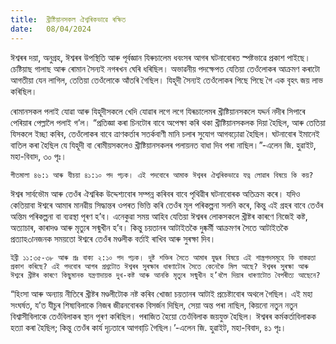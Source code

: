 ```yaml
---
title:  খ্ৰীষ্টিয়ানসকল ঐশ্বৰিকভাৱে ৰক্ষিত
date:   08/04/2024
---
```


ঈশ্বৰৰ দয়া, অনুগ্ৰহ, ঈশ্বৰৰ উপস্থিতি আৰু পূৰ্বজ্ঞান যিৰুচালেম ধবংসৰ আগৰ ঘটনাবোৰত স্পষ্টভাৱে প্ৰকাশ পাইছে। চেষ্টিয়াছ গালাছ আৰু ৰোমান সৈন্যই নগৰখন ঘেৰি ধৰিছিল। অভাৱনীয় পদক্ষেপত যেতিয়া তেওঁলোকৰ আক্ৰমণ কৰাটো আগতীয়া যেন লাগিল, তেতিয়া তেওঁলোকে আঁতৰি গৈছিল। যিহূদী সৈন্যই তেওঁলোকৰ পিছে পিছে গৈ এক বৃহৎ জয় লাভ কৰিছিল।

ৰোমানসকল পলাই যোৱা আৰু যিহূদীসকলে খেদি যোৱাৰ লগে লগে যিৰূচালেমৰ খ্ৰীষ্টিয়ানসকলে যদ্দৰ্ন নদীৰ সিপাৰে পেৰিয়াৰ পেল্লালৈ পলাই গ’ল। “প্ৰতিজ্ঞা কৰা চিনটোৰ বাবে অপেক্ষা কৰি থকা খ্ৰীষ্টিয়ানসকলক দিয়া হৈছিল, আৰু তেতিয়া যিসকলে ইচ্ছা কৰিব, তেওঁলোকৰ বাবে ত্ৰাণকৰ্তাৰ সতৰ্কবাণী মানি চলাৰ সুযোগ আগবঢ়োৱা হৈছিল। ঘটনাবোৰ ইমানেই বাতিল কৰা হৈছিল যে যিহূদী বা ৰোমীয়সকলেও খ্ৰীষ্টিয়ানসকলৰ পলায়নত বাধা দিব পৰা নাছিল।”-এলেন জি. হুৱাইট, মহা-বিবাদ, ৩০ পৃঃ।

`গীতমালা ৪৬:১ আৰু যীচয়া ৪১:১০ পদ পঢ়ক। এই পদবোৰে আমাক ঈশ্বৰৰ ঐশ্বৰিকভাৱে যত্ন লোৱাৰ বিষয়ে কি কয়?`

ঈশ্বৰ সাৰ্বভৌম আৰু তেওঁৰ ঐশ্বৰিক উদ্দেশ্যবোৰ সম্পন্ন কৰিবৰ বাবে পৃথিৱীৰ ঘটনাবোৰক অতিক্ৰম কৰে। যদিও কেতিয়াবা ঈশ্বৰে আমাৰ মানৱীয় সিদ্ধান্তৰ ওপৰত ভিত্তি কৰি তেওঁৰ মূল পৰিকল্পনা সলনি কৰে, কিন্তু এই গ্ৰহৰ বাবে তেওঁৰ অন্তিম পৰিকল্পনা বা ব্যৱস্থা পূৰণ হ’ব। এনেকুৱা সময় আহিব যেতিয়া ঈশ্বৰৰ লোকসকলে খ্ৰীষ্টৰ কাৰণে নিজেই কষ্ট, অত্যাচাৰ, কাৰাদণ্ড আৰু মৃত্যুৰ সন্মুখীন হ’ব। কিন্তু চয়তানৰ আটাইতকৈ দুষ্কৰ্মী আক্ৰমণৰ সৈতে আটাইতকৈ প্ৰত্যাহ৩ানজনক সময়তো ঈশ্বৰে তেওঁৰ মণ্ডলীক বৰ্তাই ৰাখিব আৰু সুৰক্ষা দিব।

`ইব্ৰী ১১:৩৫-৩৮ আৰু প্ৰঃ বাক্য ২:১০ পদ পঢ়ক। দুষ্ট শক্তিৰ সৈতে আমাৰ যুদ্ধৰ বিষয়ে এই শাস্ত্ৰপদসমূহে কি বাস্তৱতা প্ৰকাশ কৰিছে? এই পদবোৰ আগৰ প্ৰশ্নটোত ঈশ্বৰৰ সুৰক্ষাৰ ধাৰণাটোৰ সৈতে কেনেকৈ মিল আছে? ঈশ্বৰৰ সুৰক্ষা আৰু ঈশ্বৰে খ্ৰীষ্টৰ কাৰণে কিছুমানক যন্ত্ৰণাদায়ক দুখ-কষ্ট আৰু আনকি মৃত্যুৰ সন্মুখীন হ’বলৈ দিয়াৰ ধাৰণাটোত বৈপৰীত্য আছেনে?`

“হিংসা আৰু অন্যায় নীতিৰে খ্ৰীষ্টৰ মণ্ডলীটোক নষ্ট কৰিব খোজা চয়তানৰ আটাই প্ৰচেষ্টাবোৰ অথলে গৈছিল। এই মহা সংঘৰ্ষত, য’ত যীচুৰ শিষ্যবিলাকে নিজৰ জীৱনবোৰক বিসৰ্জন দিছিল, সেয়া অন্ত পৰা নাছিল, কিয়নো নতুন নতুন বিশ্বাসীবিলাকে তেওঁবিলাকৰ স্থান পূৰণ কৰিছিল। পৰাজিত হৈয়ো তেওঁবিলাক জয়যুক্ত হৈছিল। ঈশ্বৰৰ কৰ্মকৰ্তাবিলাকক হত্যা কৰা হৈছিল; কিন্তু তেওঁৰ কাৰ্য দৃঢ়তাৰে আগবাঢি় গৈছিল।’-এলেন জি. হুৱাইট, মহা-বিবাদ, ৪১ পৃঃ।